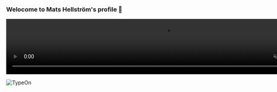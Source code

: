 ### Welocome to Mats Hellström's profile 👋

<video width="850" height="150" controls autoplay muted loop>
<source src="user-images.githubusercontent.com/18022426/164010390-e89381c0-3b73-40df-aa6d-c90249f57e74.mov" type="video/mp4">
 Your browser does not support the video tag.
</video>



![TypeOn](https://user-images.githubusercontent.com/18022426/163988754-1b9da7f3-4333-42d4-ae5e-022189db7195.svg)
<!--

https://user-images.githubusercontent.com/18022426/164010390-e89381c0-3b73-40df-aa6d-c90249f57e74.mov


https://user-images.githubusercontent.com/18022426/164011322-1462bcba-6698-4a36-bf7b-977039ff9076.mp4










**mahe54/mahe54** is a ✨ _special_ ✨ repository because its `README.md` (this file) appears on your GitHub profile.

Here are some ideas to get you started:

- 🔭 I’m currently working on ...
- 🌱 I’m currently learning ...
- 👯 I’m looking to collaborate on ...
- 🤔 I’m looking for help with ...
- 💬 Ask me about ...
- 📫 How to reach me: ...
- 😄 Pronouns: ...
- ⚡ Fun fact: ...
-->

